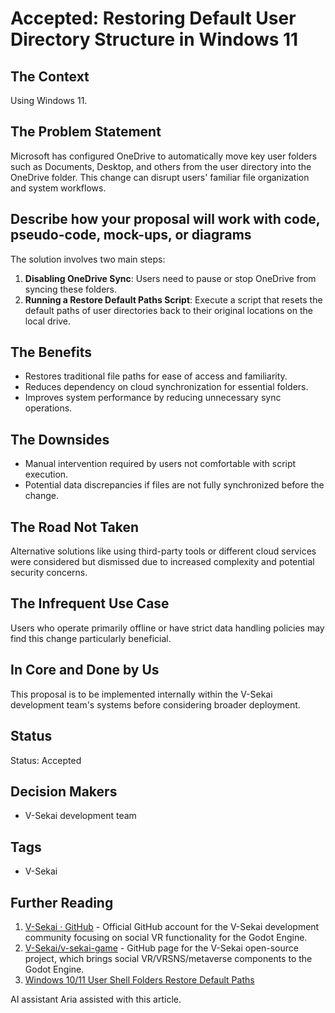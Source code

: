 # Accepted: Restoring Default User Directory Structure in Windows 11

## The Context

Using Windows 11.

## The Problem Statement

Microsoft has configured OneDrive to automatically move key user folders such as Documents, Desktop, and others from the user directory into the OneDrive folder. This change can disrupt users' familiar file organization and system workflows.

## Describe how your proposal will work with code, pseudo-code, mock-ups, or diagrams

The solution involves two main steps:

1. **Disabling OneDrive Sync**: Users need to pause or stop OneDrive from syncing these folders.
2. **Running a Restore Default Paths Script**: Execute a script that resets the default paths of user directories back to their original locations on the local drive.

## The Benefits

- Restores traditional file paths for ease of access and familiarity.
- Reduces dependency on cloud synchronization for essential folders.
- Improves system performance by reducing unnecessary sync operations.

## The Downsides

- Manual intervention required by users not comfortable with script execution.
- Potential data discrepancies if files are not fully synchronized before the change.

## The Road Not Taken

Alternative solutions like using third-party tools or different cloud services were considered but dismissed due to increased complexity and potential security concerns.

## The Infrequent Use Case

Users who operate primarily offline or have strict data handling policies may find this change particularly beneficial.

## In Core and Done by Us

This proposal is to be implemented internally within the V-Sekai development team's systems before considering broader deployment.

## Status

Status: Accepted <!-- Draft | Proposed | Rejected | Accepted | Deprecated | Superseded by -->

## Decision Makers

- V-Sekai development team

## Tags

- V-Sekai

## Further Reading

1. [V-Sekai · GitHub](https://github.com/v-sekai) - Official GitHub account for the V-Sekai development community focusing on social VR functionality for the Godot Engine.
2. [V-Sekai/v-sekai-game](https://github.com/v-sekai/v-sekai-game) - GitHub page for the V-Sekai open-source project, which brings social VR/VRSNS/metaverse components to the Godot Engine.
3. [Windows 10/11 User Shell Folders Restore Default Paths](https://www.winhelponline.com/blog/windows-10-shell-folders-paths-defaults-restore/)

AI assistant Aria assisted with this article.
